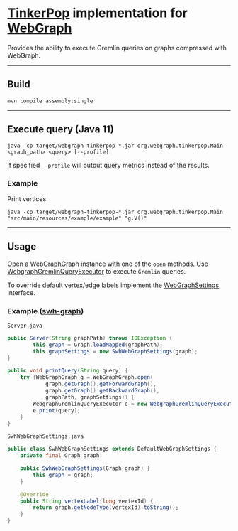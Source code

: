 # [TinkerPop](https://tinkerpop.apache.org/) implementation for [WebGraph](https://webgraph.di.unimi.it/)
Provides the ability to execute Gremlin queries on graphs compressed with WebGraph.
________
## Build

```shell
mvn compile assembly:single
```
________________
## Execute query (Java 11)

```shell
java -cp target/webgraph-tinkerpop-*.jar org.webgraph.tinkerpop.Main <graph_path> <query> [--profile]
```

if specified `--profile` will output query metrics instead of the results.

### Example

Print vertices

```shell
java -cp target/webgraph-tinkerpop-*.jar org.webgraph.tinkerpop.Main "src/main/resources/example/example" "g.V()" 
```

___

## Usage

Open
a [WebGraphGraph](https://github.com/andrey-star/webgraph-tinkerpop/blob/master/src/main/java/org/webgraph/tinkerpop/structure/WebGraphGraph.java)
instance with one of the `open` methods.
Use [WebgraphGremlinQueryExecutor](https://github.com/andrey-star/webgraph-tinkerpop/blob/master/src/main/java/org/webgraph/tinkerpop/WebgraphGremlinQueryExecutor.java)
to execute `Gremlin` queries.

To override default vertex/edge labels implement
the [WebGraphSettings](https://github.com/andrey-star/webgraph-tinkerpop/blob/master/src/main/java/org/webgraph/tinkerpop/structure/settings/WebGraphSettings.java)
interface.

### Example ([swh-graph](https://docs.softwareheritage.org/devel/swh-graph/))

`Server.java`

```java
public Server(String graphPath) throws IOException {
        this.graph = Graph.loadMapped(graphPath);
        this.graphSettings = new SwhWebGraphSettings(graph);
}

public void printQuery(String query) {
    try (WebGraphGraph g = WebGraphGraph.open(
            graph.getGraph().getForwardGraph(),
            graph.getGraph().getBackwardGraph(),
            graphPath, graphSettings)) {
        WebgraphGremlinQueryExecutor e = new WebgraphGremlinQueryExecutor(g);
        e.print(query);
    }
}
```

`SwhWebGraphSettings.java`

```java
public class SwhWebGraphSettings extends DefaultWebGraphSettings {
    private final Graph graph;

    public SwhWebGraphSettings(Graph graph) {
        this.graph = graph;
    }

    @Override
    public String vertexLabel(long vertexId) {
        return graph.getNodeType(vertexId).toString();
    }
}
```
